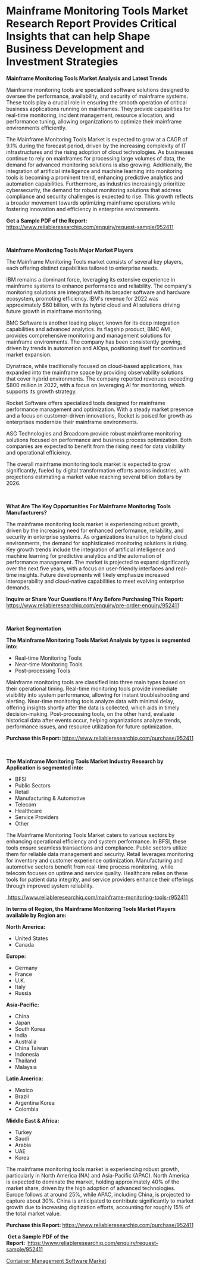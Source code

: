 <p><h1>Mainframe Monitoring Tools Market Research Report Provides Critical Insights that can help Shape Business Development and Investment Strategies</h1></p><p><strong>Mainframe Monitoring Tools Market Analysis and Latest Trends</strong></p>
<p><p>Mainframe monitoring tools are specialized software solutions designed to oversee the performance, availability, and security of mainframe systems. These tools play a crucial role in ensuring the smooth operation of critical business applications running on mainframes. They provide capabilities for real-time monitoring, incident management, resource allocation, and performance tuning, allowing organizations to optimize their mainframe environments efficiently.</p><p>The Mainframe Monitoring Tools Market is expected to grow at a CAGR of 9.1% during the forecast period, driven by the increasing complexity of IT infrastructures and the rising adoption of cloud technologies. As businesses continue to rely on mainframes for processing large volumes of data, the demand for advanced monitoring solutions is also growing. Additionally, the integration of artificial intelligence and machine learning into monitoring tools is becoming a prominent trend, enhancing predictive analytics and automation capabilities. Furthermore, as industries increasingly prioritize cybersecurity, the demand for robust monitoring solutions that address compliance and security challenges is expected to rise. This growth reflects a broader movement towards optimizing mainframe operations while fostering innovation and efficiency in enterprise environments.</p></p>
<p><strong>Get a Sample PDF of the Report:&nbsp;</strong> <a href="https://www.reliableresearchiq.com/enquiry/request-sample/952411?utm_campaign=2269&utm_medium=2&utm_source=Github&utm_content=ia&utm_term=06032025&utm_id=mainframe-monitoring-tools">https://www.reliableresearchiq.com/enquiry/request-sample/952411</a></p>
<p>&nbsp;</p>
<p><strong>Mainframe Monitoring Tools Major Market Players</strong></p>
<p><p>The Mainframe Monitoring Tools market consists of several key players, each offering distinct capabilities tailored to enterprise needs. </p><p>IBM remains a dominant force, leveraging its extensive experience in mainframe systems to enhance performance and reliability. The company's monitoring solutions are integrated with its broader software and hardware ecosystem, promoting efficiency. IBM's revenue for 2022 was approximately $60 billion, with its hybrid cloud and AI solutions driving future growth in mainframe monitoring.</p><p>BMC Software is another leading player, known for its deep integration capabilities and advanced analytics. Its flagship product, BMC AMI, provides comprehensive monitoring and management solutions for mainframe environments. The company has been consistently growing, driven by trends in automation and AIOps, positioning itself for continued market expansion.</p><p>Dynatrace, while traditionally focused on cloud-based applications, has expanded into the mainframe space by providing observability solutions that cover hybrid environments. The company reported revenues exceeding $800 million in 2022, with a focus on leveraging AI for monitoring, which supports its growth strategy.</p><p>Rocket Software offers specialized tools designed for mainframe performance management and optimization. With a steady market presence and a focus on customer-driven innovations, Rocket is poised for growth as enterprises modernize their mainframe environments.</p><p>ASG Technologies and Broadcom provide robust mainframe monitoring solutions focused on performance and business process optimization. Both companies are expected to benefit from the rising need for data visibility and operational efficiency.</p><p>The overall mainframe monitoring tools market is expected to grow significantly, fueled by digital transformation efforts across industries, with projections estimating a market value reaching several billion dollars by 2026.</p></p>
<p>&nbsp;</p>
<p><strong>What Are The Key Opportunities For Mainframe Monitoring Tools Manufacturers?</strong></p>
<p><p>The mainframe monitoring tools market is experiencing robust growth, driven by the increasing need for enhanced performance, reliability, and security in enterprise systems. As organizations transition to hybrid cloud environments, the demand for sophisticated monitoring solutions is rising. Key growth trends include the integration of artificial intelligence and machine learning for predictive analytics and the automation of performance management. The market is projected to expand significantly over the next five years, with a focus on user-friendly interfaces and real-time insights. Future developments will likely emphasize increased interoperability and cloud-native capabilities to meet evolving enterprise demands.</p></p>
<p><strong>Inquire or Share Your Questions If Any Before Purchasing This Report:</strong> <a href="https://www.reliableresearchiq.com/enquiry/pre-order-enquiry/952411?utm_campaign=2269&utm_medium=2&utm_source=Github&utm_content=ia&utm_term=06032025&utm_id=mainframe-monitoring-tools">https://www.reliableresearchiq.com/enquiry/pre-order-enquiry/952411</a></p>
<p>&nbsp;</p>
<p><strong>Market Segmentation</strong></p>
<p><strong>The Mainframe Monitoring Tools Market Analysis by types is segmented into:</strong></p>
<p><ul><li>Real-time Monitoring Tools</li><li>Near-time Monitoring Tools</li><li>Post-processing Tools</li></ul></p>
<p><p>Mainframe monitoring tools are classified into three main types based on their operational timing. Real-time monitoring tools provide immediate visibility into system performance, allowing for instant troubleshooting and alerting. Near-time monitoring tools analyze data with minimal delay, offering insights shortly after the data is collected, which aids in timely decision-making. Post-processing tools, on the other hand, evaluate historical data after events occur, helping organizations analyze trends, performance issues, and resource utilization for future optimization.</p></p>
<p><strong>Purchase this Report:&nbsp;</strong><a href="https://www.reliableresearchiq.com/purchase/952411?utm_campaign=2269&utm_medium=2&utm_source=Github&utm_content=ia&utm_term=06032025&utm_id=mainframe-monitoring-tools">https://www.reliableresearchiq.com/purchase/952411</a></p>
<p>&nbsp;</p>
<p><strong>The Mainframe Monitoring Tools Market Industry Research by Application is segmented into:</strong></p>
<p><ul><li>BFSI</li><li>Public Sectors</li><li>Retail</li><li>Manufacturing & Automotive</li><li>Telecom</li><li>Healthcare</li><li>Service Providers</li><li>Other</li></ul></p>
<p><p>The Mainframe Monitoring Tools Market caters to various sectors by enhancing operational efficiency and system performance. In BFSI, these tools ensure seamless transactions and compliance. Public sectors utilize them for reliable data management and security. Retail leverages monitoring for inventory and customer experience optimization. Manufacturing and automotive sectors benefit from real-time process monitoring, while telecom focuses on uptime and service quality. Healthcare relies on these tools for patient data integrity, and service providers enhance their offerings through improved system reliability.</p></p>
<p><a href="https://www.reliableresearchiq.com/mainframe-monitoring-tools-r952411?utm_campaign=2269&utm_medium=2&utm_source=Github&utm_content=ia&utm_term=06032025&utm_id=mainframe-monitoring-tools">&nbsp;https://www.reliableresearchiq.com/mainframe-monitoring-tools-r952411</a></p>
<p><strong>In terms of Region, the Mainframe Monitoring Tools Market Players available by Region are:</strong></p>
<p>
    <p> <strong> North America: </strong>
        <ul>
            <li>United States</li>
            <li>Canada</li>
        </ul>
        </p> 
    <p> <strong> Europe: </strong>
        <ul>
            <li>Germany</li>
            <li>France</li>
            <li>U.K.</li>
            <li>Italy</li>
            <li>Russia</li>
        </ul>
        </p> 
    <p> <strong> Asia-Pacific: </strong>
        <ul>
            <li>China</li>
            <li>Japan</li>
            <li>South Korea</li>
            <li>India</li>
            <li>Australia</li>
            <li>China Taiwan</li>
            <li>Indonesia</li>
            <li>Thailand</li>
            <li>Malaysia</li>
        </ul>
        </p> 
    <p> <strong> Latin America: </strong>
        <ul>
            <li>Mexico</li>
            <li>Brazil</li>
            <li>Argentina Korea</li>
            <li>Colombia</li>
        </ul>
        </p> 
    <p> <strong> Middle East & Africa: </strong>
        <ul>
            <li>Turkey</li>
            <li>Saudi</li>
            <li>Arabia</li>
            <li>UAE</li>
            <li>Korea</li>
        </ul>
    </p>
    </p>
<p><p>The mainframe monitoring tools market is experiencing robust growth, particularly in North America (NA) and Asia-Pacific (APAC). North America is expected to dominate the market, holding approximately 40% of the market share, driven by the high adoption of advanced technologies. Europe follows at around 25%, while APAC, including China, is projected to capture about 30%. China is anticipated to contribute significantly to market growth due to increasing digitization efforts, accounting for roughly 15% of the total market value.</p></p>
<p><strong>Purchase this Report: </strong><a href="https://www.reliableresearchiq.com/purchase/952411?utm_campaign=2269&utm_medium=2&utm_source=Github&utm_content=ia&utm_term=06032025&utm_id=mainframe-monitoring-tools">https://www.reliableresearchiq.com/purchase/952411</a></p>
<p>&nbsp;<strong>Get a Sample PDF of the Report:&nbsp;&nbsp;</strong><a href="https://www.reliableresearchiq.com/enquiry/request-sample/952411?utm_campaign=2269&utm_medium=2&utm_source=Github&utm_content=ia&utm_term=06032025&utm_id=mainframe-monitoring-tools">https://www.reliableresearchiq.com/enquiry/request-sample/952411</a></p>
<p><strong></strong></p>
<p><p><a href="https://github.com/shondapmbau/Market-Research-Report-List-1/blob/main/container-management-software-market.md?utm_campaign=2269&utm_medium=2&utm_source=Github&utm_content=ia&utm_term=06032025&utm_id=mainframe-monitoring-tools">Container Management Software Market</a></p></p>